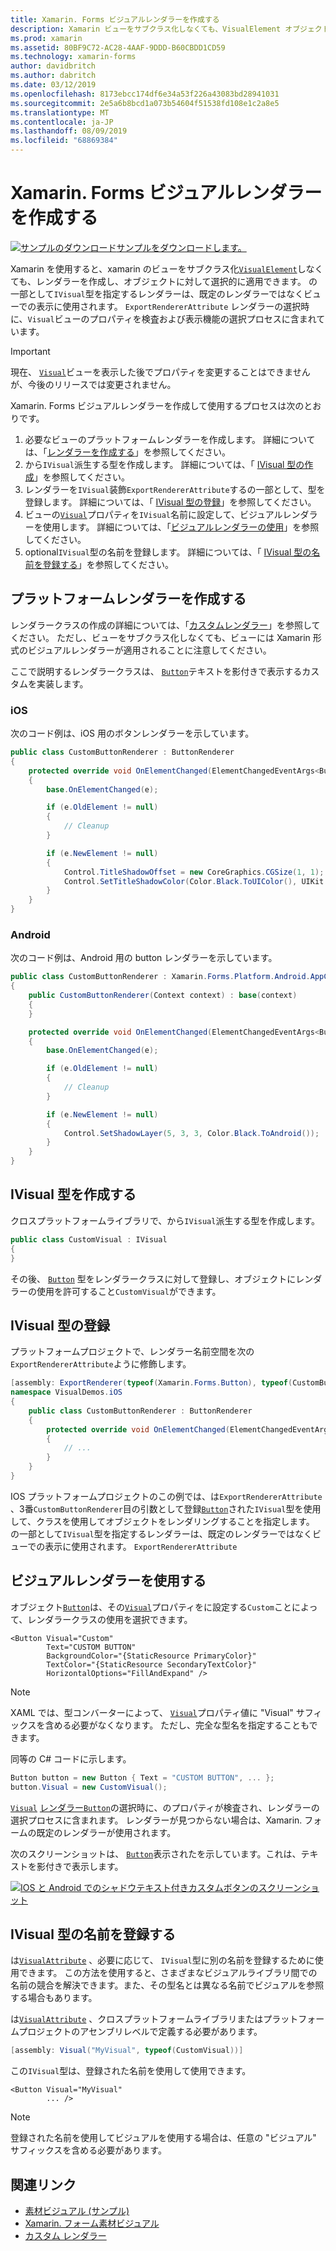 ```yaml
---
title: Xamarin. Forms ビジュアルレンダラーを作成する
description: Xamarin ビューをサブクラス化しなくても、VisualElement オブジェクトに選択的に適用される Xamarin 形式のビジュアルを作成します。
ms.prod: xamarin
ms.assetid: 80BF9C72-AC28-4AAF-9DDD-B60CBDD1CD59
ms.technology: xamarin-forms
author: davidbritch
ms.author: dabritch
ms.date: 03/12/2019
ms.openlocfilehash: 8173ebcc174df6e34a53f226a43083bd28941031
ms.sourcegitcommit: 2e5a6b8bcd1a073b54604f51538fd108e1c2a8e5
ms.translationtype: MT
ms.contentlocale: ja-JP
ms.lasthandoff: 08/09/2019
ms.locfileid: "68869384"
---
```

# <a name="create-a-xamarinforms-visual-renderer"></a>Xamarin. Forms ビジュアルレンダラーを作成する

[![サンプルのダウンロード](~/media/shared/download.png)サンプルをダウンロードします。](https://docs.microsoft.com/samples/xamarin/xamarin-forms-samples/userinterface-visualdemos)

Xamarin を使用すると、xamarin のビューをサブクラス化[`VisualElement`](xref:Xamarin.Forms.VisualElement)しなくても、レンダラーを作成し、オブジェクトに対して選択的に適用できます。 の一部として`IVisual`型を指定するレンダラーは、既定のレンダラーではなくビューでの表示に使用されます。 `ExportRendererAttribute` レンダラーの選択時に、`Visual`ビューのプロパティを検査および表示機能の選択プロセスに含まれています。

> [!IMPORTANT]
> 現在、 [`Visual`](xref:Xamarin.Forms.VisualElement.Visual)ビューを表示した後でプロパティを変更することはできませんが、今後のリリースでは変更されません。

Xamarin. Forms ビジュアルレンダラーを作成して使用するプロセスは次のとおりです。

1. 必要なビューのプラットフォームレンダラーを作成します。 詳細については、「[レンダラーを作成する](#create-platform-renderers)」を参照してください。
1. から`IVisual`派生する型を作成します。 詳細については、「 [IVisual 型の作成](#create-an-ivisual-type)」を参照してください。
1. レンダラーを`IVisual`装飾`ExportRendererAttribute`するの一部として、型を登録します。 詳細については、「 [IVisual 型の登録](#register-the-ivisual-type)」を参照してください。
1. ビューの[`Visual`](xref:Xamarin.Forms.VisualElement.Visual)プロパティを`IVisual`名前に設定して、ビジュアルレンダラーを使用します。 詳細については、「[ビジュアルレンダラーの使用](#consume-the-visual-renderer)」を参照してください。
1. optional`IVisual`型の名前を登録します。 詳細については、「 [IVisual 型の名前を登録する](#register-a-name-for-the-ivisual-type)」を参照してください。

## <a name="create-platform-renderers"></a>プラットフォームレンダラーを作成する

レンダラークラスの作成の詳細については、「[カスタムレンダラー](~/xamarin-forms/app-fundamentals/custom-renderer/index.md)」を参照してください。 ただし、ビューをサブクラス化しなくても、ビューには Xamarin 形式のビジュアルレンダラーが適用されることに注意してください。

ここで説明するレンダラークラスは、 [`Button`](xref:Xamarin.Forms.Button)テキストを影付きで表示するカスタムを実装します。

### <a name="ios"></a>iOS

次のコード例は、iOS 用のボタンレンダラーを示しています。

```csharp
public class CustomButtonRenderer : ButtonRenderer
{
    protected override void OnElementChanged(ElementChangedEventArgs<Button> e)
    {
        base.OnElementChanged(e);

        if (e.OldElement != null)
        {
            // Cleanup
        }

        if (e.NewElement != null)
        {
            Control.TitleShadowOffset = new CoreGraphics.CGSize(1, 1);
            Control.SetTitleShadowColor(Color.Black.ToUIColor(), UIKit.UIControlState.Normal);
        }
    }
}
```

### <a name="android"></a>Android

次のコード例は、Android 用の button レンダラーを示しています。

```csharp
public class CustomButtonRenderer : Xamarin.Forms.Platform.Android.AppCompat.ButtonRenderer
{
    public CustomButtonRenderer(Context context) : base(context)
    {
    }

    protected override void OnElementChanged(ElementChangedEventArgs<Button> e)
    {
        base.OnElementChanged(e);

        if (e.OldElement != null)
        {
            // Cleanup
        }

        if (e.NewElement != null)
        {
            Control.SetShadowLayer(5, 3, 3, Color.Black.ToAndroid());
        }
    }
}
```

## <a name="create-an-ivisual-type"></a>IVisual 型を作成する

クロスプラットフォームライブラリで、から`IVisual`派生する型を作成します。

```csharp
public class CustomVisual : IVisual
{
}
```

その後、 [`Button`](xref:Xamarin.Forms.Button) 型をレンダラークラスに対して登録し、オブジェクトにレンダラーの使用を許可すること`CustomVisual`ができます。

## <a name="register-the-ivisual-type"></a>IVisual 型の登録

プラットフォームプロジェクトで、レンダラー名前空間を次の`ExportRendererAttribute`ように修飾します。

```csharp
[assembly: ExportRenderer(typeof(Xamarin.Forms.Button), typeof(CustomButtonRenderer), new[] { typeof(CustomVisual) })]
namespace VisualDemos.iOS
{
    public class CustomButtonRenderer : ButtonRenderer
    {
        protected override void OnElementChanged(ElementChangedEventArgs<Button> e)
        {
            // ...
        }
    }
}
```

IOS プラットフォームプロジェクトのこの例では、は`ExportRendererAttribute` 、3番`CustomButtonRenderer`目の引数として登録[`Button`](xref:Xamarin.Forms.Button)された`IVisual`型を使用して、クラスを使用してオブジェクトをレンダリングすることを指定します。 の一部として`IVisual`型を指定するレンダラーは、既定のレンダラーではなくビューでの表示に使用されます。 `ExportRendererAttribute`

## <a name="consume-the-visual-renderer"></a>ビジュアルレンダラーを使用する

オブジェクト[`Button`](xref:Xamarin.Forms.Button)は、その[`Visual`](xref:Xamarin.Forms.VisualElement.Visual)プロパティをに設定する`Custom`ことによって、レンダラークラスの使用を選択できます。

```xaml
<Button Visual="Custom"
        Text="CUSTOM BUTTON"
        BackgroundColor="{StaticResource PrimaryColor}"
        TextColor="{StaticResource SecondaryTextColor}"
        HorizontalOptions="FillAndExpand" />
```

> [!NOTE]
> XAML では、型コンバーターによって、 [`Visual`](xref:Xamarin.Forms.VisualElement.Visual)プロパティ値に "Visual" サフィックスを含める必要がなくなります。 ただし、完全な型名を指定することもできます。

同等の C# コードに示します。

```csharp
Button button = new Button { Text = "CUSTOM BUTTON", ... };
button.Visual = new CustomVisual();
```

[`Visual`](xref:Xamarin.Forms.VisualElement.Visual) [レンダラー`Button`](xref:Xamarin.Forms.Button)の選択時に、のプロパティが検査され、レンダラーの選択プロセスに含まれます。 レンダラーが見つからない場合は、Xamarin. フォームの既定のレンダラーが使用されます。

次のスクリーンショットは、 [`Button`](xref:Xamarin.Forms.Button)表示されたを示しています。これは、テキストを影付きで表示します。

[![IOS と Android でのシャドウテキスト付きカスタムボタンのスクリーンショット](material-visual-images/custom-button.png "影付きのボタン")](material-visual-images/custom-button-large.png#lightbox)

## <a name="register-a-name-for-the-ivisual-type"></a>IVisual 型の名前を登録する

は[`VisualAttribute`](xref:Xamarin.Forms.VisualAttribute) 、必要に応じて、 `IVisual`型に別の名前を登録するために使用できます。 この方法を使用すると、さまざまなビジュアルライブラリ間での名前の競合を解決できます。また、その型名とは異なる名前でビジュアルを参照する場合もあります。

は[`VisualAttribute`](xref:Xamarin.Forms.VisualAttribute) 、クロスプラットフォームライブラリまたはプラットフォームプロジェクトのアセンブリレベルで定義する必要があります。

```csharp
[assembly: Visual("MyVisual", typeof(CustomVisual))]
```

この`IVisual`型は、登録された名前を使用して使用できます。

```xaml
<Button Visual="MyVisual"
        ... />
```

> [!NOTE]
> 登録された名前を使用してビジュアルを使用する場合は、任意の "ビジュアル" サフィックスを含める必要があります。

## <a name="related-links"></a>関連リンク

- [素材ビジュアル (サンプル)](https://docs.microsoft.com/samples/xamarin/xamarin-forms-samples/userinterface-visualdemos)
- [Xamarin. フォーム素材ビジュアル](material-visual.md)
- [カスタム レンダラー](~/xamarin-forms/app-fundamentals/custom-renderer/index.md)
